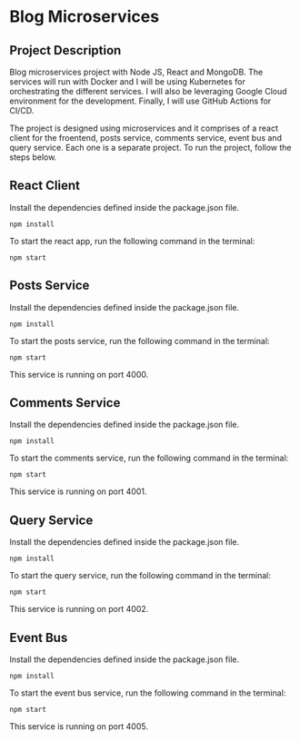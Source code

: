 # Blog Microservices

## Project Description

Blog microservices project with Node JS, React and MongoDB. The services will run with Docker and I will be using Kubernetes for orchestrating the different services. I will also be leveraging Google Cloud environment for the development. Finally, I will use GitHub Actions for CI/CD.

The project is designed using microservices and it comprises of a react client for the froentend, posts service, comments service, event bus and query service. Each one is a separate project. To run the project, follow the steps below.

## React Client

Install the dependencies defined inside the package.json file.

`npm install`

To start the react app, run the following command in the terminal:

`npm start`

## Posts Service

Install the dependencies defined inside the package.json file.

`npm install`

To start the posts service, run the following command in the terminal:

`npm start`

This service is running on port 4000.

## Comments Service

Install the dependencies defined inside the package.json file.

`npm install`

To start the comments service, run the following command in the terminal:

`npm start`

This service is running on port 4001.

## Query Service

Install the dependencies defined inside the package.json file.

`npm install`

To start the query service, run the following command in the terminal:

`npm start`

This service is running on port 4002.

## Event Bus

Install the dependencies defined inside the package.json file.

`npm install`

To start the event bus service, run the following command in the terminal:

`npm start`

This service is running on port 4005.
